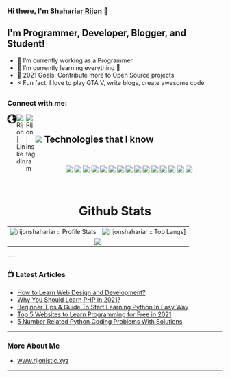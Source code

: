 
### Hi there, I'm [Shahariar Rijon][website1] 👋

## I'm  Programmer, Developer, Blogger, and Student!
- 🔭 I’m currently working as a Programmer
- 🌱 I’m currently learning everything 🤣
- 🥅 2021 Goals: Contribute more to Open Source projects
- ⚡ Fun fact: I love to play GTA V, write blogs, create awesome code


### Connect with me:

[<img align="left" alt="Rijon" width="22px" src="https://raw.githubusercontent.com/iconic/open-iconic/master/svg/globe.svg" />][website2]
[<img align="left" alt="Rijon | LinkedIn" width="22px" src="https://cdn.jsdelivr.net/npm/simple-icons@v3/icons/linkedin.svg" />][linkedin]
[<img align="left" alt="Rijon | Instagram" width="22px" src="https://cdn.jsdelivr.net/npm/simple-icons@v3/icons/instagram.svg" />][instagram]

<br />

<h2><img src = "https://media2.giphy.com/media/QssGEmpkyEOhBCb7e1/giphy.gif?cid=ecf05e47a0n3gi1bfqntqmob8g9aid1oyj2wr3ds3mg700bl&rid=giphy.gif" width='50'/>&nbsp;Technologies that I know</h2>

<br>
<p align="center">
<img src="https://img.shields.io/badge/HTML5-E34F26?style=for-the-badge&logo=html5&logoColor=white" height="25"/> <img src="https://img.shields.io/badge/CSS3-1572B6?style=for-the-badge&logo=css3&logoColor=white" height="25"/> <img src="https://img.shields.io/badge/javascript-F7DF1E.svg?&style=for-the-badge&logo=javascript&logoColor=white" height="25"/> <img src="https://img.shields.io/badge/React-20232A?style=for-the-badge&logo=react&logoColor=61DAFB" height="25"/> <img src="https://img.shields.io/badge/React_Router-CA4245?style=for-the-badge&logo=react-router&logoColor=white" height="25"/> <img src=" 	https://img.shields.io/badge/Sass-CC6699?style=for-the-badge&logo=sass&logoColor=white" height="25"/> <img src="https://img.shields.io/badge/Material--UI-0081CB?style=for-the-badge&logo=material-ui&logoColor=white" height="25"/> <img src="https://img.shields.io/badge/Bootstrap-563D7C?style=for-the-badge&logo=bootstrap&logoColor=white" height="25"/> <img src="https://img.shields.io/badge/Tailwind_CSS-38B2AC?style=for-the-badge&logo=tailwind-css&logoColor=white" height="25"/> <img src="https://img.shields.io/badge/Netlify-00C7B7?style=for-the-badge&logo=netlify&logoColor=white" height="25"/> <img src="https://img.shields.io/badge/Heroku-430098?style=for-the-badge&logo=heroku&logoColor=white" height="25"/> <img src="https://img.shields.io/badge/firebase-FFCA28.svg?&style=for-the-badge&logo=firebase&logoColor=white" height="25"/> <img src="https://img.shields.io/badge/Node.js-43853D?style=for-the-badge&logo=node.js&logoColor=white" height="25"/> <img src="https://img.shields.io/badge/-MongoDB-4DB33D?style=for-the-badge&logo=mongodb&logoColor=FFFFFF" height="25"/> <img src="https://img.shields.io/badge/-MySQL-F29111?style=for-the-badge&logo=mysql&logoColor=FFFFFF" height="25"/>
</p>
<br/>


<p align="center">
   <table>
   <h1 align="center">Github Stats</h1>
       <tr>
       <td><img alt="rijonshahariar :: Profile Stats" src="https://github-readme-stats.vercel.app/api?username=rijonshahariar&theme=white-green&amp;show_icons=true&amp;count_private=true&amp;hide_border=true" /></td>
       <td><img alt="rijonshahariar :: Top Langs]" src="https://github-readme-stats.vercel.app/api/top-langs/?username=rijonshahariar&langs_count=14&theme=white-green&layout=compact&hide=html"> </td>
     </tr>
     <tr>
        <td colspan="2" align="center"><img  align="center" src="https://github-readme-streak-stats.herokuapp.com?user=rijonshahariar&theme=white-green&hide_border=true"></td>
     </tr>
   </table>
</p>
---

### 📺 Latest Articles
<!-- YOUTUBE:START -->
- [How to Learn Web Design and Development?](https://www.rijonistic.xyz/2020/10/learn-web-development.html)
- [Why You Should Learn PHP in 2021?](https://www.rijonistic.xyz/2021/04/why-you-should-learn-php.html)
- [Beginner Tips & Guide To Start Learning Python In Easy Way](https://www.rijonistic.xyz/2021/03/learn-python-the-easy-way.html)
- [Top 5 Websites to Learn Programming for Free in 2021](https://www.rijonistic.xyz/2021/03/five-best-website-for-learn-programming.html)
- [5 Number Related Python Coding Problems With Solutions](https://www.rijonistic.xyz/2021/03/number-related-python-coding-problems.html)
<!-- YOUTUBE:END -->

---


### More About Me


- www.rijonistic.xyz

---
<!--
<img align="left" alt="codeSTACKr's Github Stats" src="https://github-readme-stats.codestackr.vercel.app/api?username=Dipeshpal&show_icons=true&hide_border=true" />

[![Top Langs](https://github-readme-stats.vercel.app/api/top-langs/?username=Dipeshpal&layout=compact)](https://github.com/anuraghazra/github-readme-stats)
-->

[website1]: https://www.rijonistic.xyz
[website2]: https://www.rijonistic.xyz
[twitter]: 
[youtube]: 
[instagram]: https://www.instagram.com/rijonistic/
[linkedin]: https://www.linkedin.com/in/shahariar-rijon/
